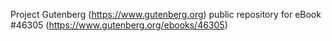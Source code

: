 Project Gutenberg (https://www.gutenberg.org) public repository for eBook #46305 (https://www.gutenberg.org/ebooks/46305)
